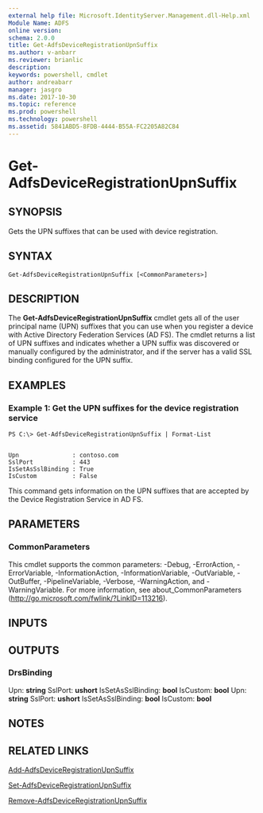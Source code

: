 ```yaml
---
external help file: Microsoft.IdentityServer.Management.dll-Help.xml
Module Name: ADFS
online version: 
schema: 2.0.0
title: Get-AdfsDeviceRegistrationUpnSuffix
ms.author: v-anbarr
ms.reviewer: brianlic
description: 
keywords: powershell, cmdlet
author: andreabarr
manager: jasgro
ms.date: 2017-10-30
ms.topic: reference
ms.prod: powershell
ms.technology: powershell
ms.assetid: 5841ABD5-8FDB-4444-B55A-FC2205A82C84
---
```


# Get-AdfsDeviceRegistrationUpnSuffix

## SYNOPSIS
Gets the UPN suffixes that can be used with device registration.

## SYNTAX

```
Get-AdfsDeviceRegistrationUpnSuffix [<CommonParameters>]
```

## DESCRIPTION
The **Get-AdfsDeviceRegistrationUpnSuffix** cmdlet gets all of the user principal name (UPN) suffixes that you can use when you register a device with Active Directory Federation Services (AD FS).
The cmdlet returns a list of UPN suffixes and indicates whether a UPN suffix was discovered or manually configured by the administrator, and if the server has a valid SSL binding configured for the UPN suffix.

## EXAMPLES

### Example 1: Get the UPN suffixes for the device registration service
```
PS C:\> Get-AdfsDeviceRegistrationUpnSuffix | Format-List


Upn               : contoso.com
SslPort           : 443
IsSetAsSslBinding : True
IsCustom          : False
```

This command gets information on the UPN suffixes that are accepted by the Device Registration Service in AD FS.

## PARAMETERS

### CommonParameters
This cmdlet supports the common parameters: -Debug, -ErrorAction, -ErrorVariable, -InformationAction, -InformationVariable, -OutVariable, -OutBuffer, -PipelineVariable, -Verbose, -WarningAction, and -WarningVariable. For more information, see about_CommonParameters (http://go.microsoft.com/fwlink/?LinkID=113216).

## INPUTS

## OUTPUTS

### DrsBinding
Upn: **string**
SslPort: **ushort**
IsSetAsSslBinding: **bool**
IsCustom: **bool**
Upn: **string**
SslPort: **ushort**
IsSetAsSslBinding: **bool**
IsCustom: **bool**

## NOTES

## RELATED LINKS

[Add-AdfsDeviceRegistrationUpnSuffix](./Add-AdfsDeviceRegistrationUpnSuffix.md)

[Set-AdfsDeviceRegistrationUpnSuffix](./Set-AdfsDeviceRegistrationUpnSuffix.md)

[Remove-AdfsDeviceRegistrationUpnSuffix](./Remove-AdfsDeviceRegistrationUpnSuffix.md)

